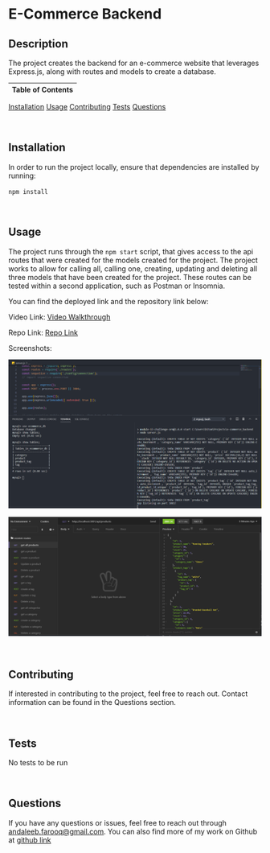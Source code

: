 # E-Commerce Backend

## Description
The project creates the backend for an e-commerce website that leverages Express.js, along with routes and models to create a database.



Table of Contents |
-------------------|
[Installation](#Installation)
[Usage](#Usage)
[Contributing](#Contributing)
[Tests](#Tests)
[Questions](#Questions)

<br />

## Installation

In order to run the project locally, ensure that dependencies are installed by running:

`npm install`

<br />

## Usage

The project runs through the `npm start` script, that gives access to the api routes that were created for the models created for the project. The project works to allow for calling all, calling one, creating, updating and deleting all three models that have been created for the project. These routes can be tested within a second application, such as Postman or Insomnia.

You can find the deployed link and the repository link below:

Video Link: [Video Walkthrough](https://drive.google.com/file/d/1T1uk1hMGba-ia61PW3MvSl_LxrmTeUNs/view?usp=sharing)

Repo Link: [Repo Link](https://github.com/cerafinn/e-commerce_backend)

Screenshots:

![IMG](/images/ecommerce.PNG)

![Insomnia](/images/ecomm-routes.png)

<br />

## Contributing

If interested in contributing to the project, feel free to reach out. Contact information can be found in the Questions section.

<br />



## Tests

No tests to be run

<br />

## Questions

If you have any questions or issues, feel free to reach out through andaleeb.farooq@gmail.com.
You can also find more of my work on Github at [github link](https://github.com/cerafinn)
